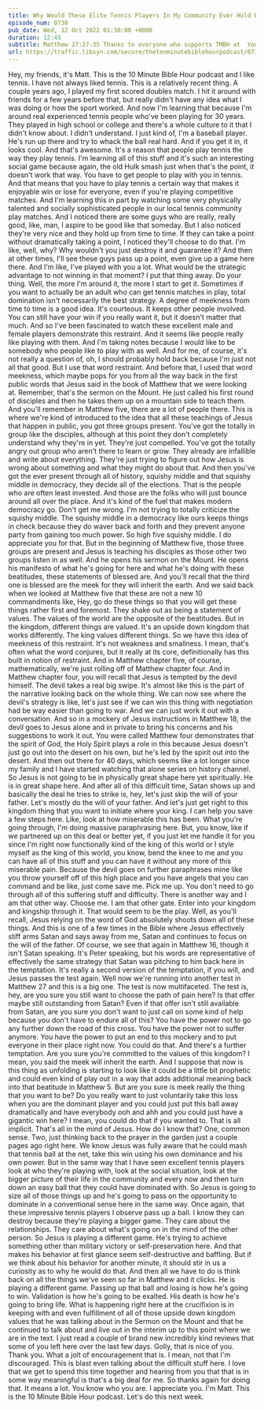 ```yaml
---
title: Why Would These Elite Tennis Players In My Community Ever Hold Back When They Could Win These Recreational Matches at Will?
episode_num: 0738
pub_date: Wed, 12 Oct 2022 01:30:00 +0000
duration: 12:45
subtitle: Matthew 27:27-35 Thanks to everyone who supports TMBH at  You're the reason we can all do this together!  Music written and performed by .
url: https://traffic.libsyn.com/secure/thetenminutebiblehourpodcast/0738_-_Why_Would_These_Elite_Tennis_Players_In_My_Community_Ever_Hold_Back_When_They_Could_Win_These_Recreational_Matches_at_Will.mp3
---
```


 Hey, my friends, it's Matt. This is the 10 Minute Bible Hour podcast and I like tennis. I have not always liked tennis. This is a relatively recent thing. A couple years ago, I played my first scored doubles match. I hit it around with friends for a few years before that, but really didn't have any idea what I was doing or how the sport worked. And now I'm learning that because I'm around real experienced tennis people who've been playing for 30 years. They played in high school or college and there's a whole culture to it that I didn't know about. I didn't understand. I just kind of, I'm a baseball player. He's run up there and try to whack the ball real hard. And if you get it in, it looks cool. And that's awesome. It's a reason that people play tennis the way they play tennis. I'm learning all of this stuff and it's such an interesting social game because again, the old Hulk smash just when that's the point, it doesn't work that way. You have to get people to play with you in tennis. And that means that you have to play tennis a certain way that makes it enjoyable win or lose for everyone, even if you're playing competitive matches. And I'm learning this in part by watching some very physically talented and socially sophisticated people in our local tennis community play matches. And I noticed there are some guys who are really, really good, like, man, I aspire to be good like that someday. But I also noticed they're very nice and they hold up from time to time. If they can take a point without dramatically taking a point, I noticed they'll choose to do that. I'm like, well, why? Why wouldn't you just destroy it and guarantee it? And then at other times, I'll see these guys pass up a point, even give up a game here there. And I'm like, I've played with you a lot. What would be the strategic advantage to not winning in that moment? I put that thing away. Do your thing. Well, the more I'm around it, the more I start to get it. Sometimes if you want to actually be an adult who can get tennis matches in play, total domination isn't necessarily the best strategy. A degree of meekness from time to time is a good idea. It's courteous. It keeps other people involved. You can still have your win if you really want it, but it doesn't matter that much. And so I've been fascinated to watch these excellent male and female players demonstrate this restraint. And it seems like people really like playing with them. And I'm taking notes because I would like to be somebody who people like to play with as well. And for me, of course, it's not really a question of, oh, I should probably hold back because I'm just not all that good. But I use that word restraint. And before that, I used that word meekness, which maybe pops for you from all the way back in the first public words that Jesus said in the book of Matthew that we were looking at. Remember, that's the sermon on the Mount. He just called his first round of disciples and then he takes them up on a mountain side to teach them. And you'll remember in Matthew five, there are a lot of people there. This is where we're kind of introduced to the idea that all these teachings of Jesus that happen in public, you got three groups present. You've got the totally in group like the disciples, although at this point they don't completely understand why they're in yet. They're just compelled. You've got the totally angry out group who aren't there to learn or grow. They already are infallible and write about everything. They're just trying to figure out how Jesus is wrong about something and what they might do about that. And then you've got the ever present through all of history, squishy middle and that squishy middle in democracy, they decide all of the elections. That is the people who are often least invested. And those are the folks who will just bounce around all over the place. And it's kind of the fuel that makes modern democracy go. Don't get me wrong. I'm not trying to totally criticize the squishy middle. The squishy middle in a democracy like ours keeps things in check because they do waver back and forth and they prevent anyone party from gaining too much power. So high five squishy middle. I do appreciate you for that. But in the beginning of Matthew five, those three groups are present and Jesus is teaching his disciples as those other two groups listen in as well. And he opens his sermon on the Mount. He opens his manifesto of what he's going for here and what he's doing with these beatitudes, these statements of blessed are. And you'll recall that the third one is blessed are the meek for they will inherit the earth. And we said back when we looked at Matthew five that these are not a new 10 commandments like, Hey, go do these things so that you will get these things rather first and foremost. They shake out as being a statement of values. The values of the world are the opposite of the beatitudes. But in the kingdom, different things are valued. It's an upside down kingdom that works differently. The king values different things. So we have this idea of meekness of this restraint. It's not weakness and smallness. I mean, that's often what the word conjures, but it really at its core, definitionally has this built in notion of restraint. And in Matthew chapter five, of course, mathematically, we're just rolling off of Matthew chapter four. And in Matthew chapter four, you will recall that Jesus is tempted by the devil himself. The devil takes a real big swipe. It's almost like this is the part of the narrative looking back on the whole thing. We can now see where the devil's strategy is like, let's just see if we can win this thing with negotiation had be way easier than going to war. And we can just work it out with a conversation. And so in a mockery of Jesus instructions in Matthew 18, the devil goes to Jesus alone and in private to bring his concerns and his suggestions to work it out. You were called Matthew four demonstrates that the spirit of God, the Holy Spirit plays a role in this because Jesus doesn't just go out into the desert on his own, but he's led by the spirit out into the desert. And then out there for 40 days, which seems like a lot longer since my family and I have started watching that alone series on history channel. So Jesus is not going to be in physically great shape here yet spiritually. He is in great shape here. And after all of this difficult time, Satan shows up and basically the deal he tries to strike is, hey, let's just skip the will of your father. Let's mostly do the will of your father. And let's just get right to this kingdom thing that you want to initiate where your king. I can help you save a few steps here. Like, look at how miserable this has been. What you're going through, I'm doing massive paraphrasing here. But, you know, like if we partnered up on this deal or better yet, if you just let me handle it for you since I'm right now functionally kind of the king of this world or I style myself as the king of this world, you know, bend the knee to me and you can have all of this stuff and you can have it without any more of this miserable pain. Because the devil goes on further paraphrases mine like you throw yourself off of this high place and you have angels that you can command and be like, just come save me. Pick me up. You don't need to go through all of this suffering stuff and difficulty. There is another way and I am that other way. Choose me. I am that other gate. Enter into your kingdom and kingship through it. That would seem to be the play. Well, as you'll recall, Jesus relying on the word of God absolutely shoots down all of these things. And this is one of a few times in the Bible where Jesus effectively stiff arms Satan and says away from me, Satan and continues to focus on the will of the father. Of course, we see that again in Matthew 16, though it isn't Satan speaking. It's Peter speaking, but his words are representative of effectively the same strategy that Satan was pitching to him back here in the temptation. It's really a second version of the temptation, if you will, and Jesus passes the test again. Well now we're running into another test in Matthew 27 and this is a big one. The test is now multifaceted. The test is, hey, are you sure you still want to choose the path of pain here? Is that offer maybe still outstanding from Satan? Even if that offer isn't still available from Satan, are you sure you don't want to just call on some kind of help because you don't have to endure all of this? You have the power not to go any further down the road of this cross. You have the power not to suffer anymore. You have the power to put an end to this mockery and to put everyone in their place right now. You could do that. And there's a further temptation. Are you sure you're committed to the values of this kingdom? I mean, you said the meek will inherit the earth. And I suppose that now is this thing as unfolding is starting to look like it could be a little bit prophetic and could even kind of play out in a way that adds additional meaning back into that beatitude in Matthew 5. But are you sure is meek really the thing that you want to be? Do you really want to just voluntarily take this loss when you are the dominant player and you could just put this ball away dramatically and have everybody ooh and ahh and you could just have a gigantic win here? I mean, you could do that if you wanted to. That is all implicit. That's all in the mind of Jesus. How do I know that? One, common sense. Two, just thinking back to the prayer in the garden just a couple pages ago right here. We know Jesus was fully aware that he could mash that tennis ball at the net, take this win using his own dominance and his own power. But in the same way that I have seen excellent tennis players look at who they're playing with, look at the social situation, look at the bigger picture of their life in the community and every now and then turn down an easy ball that they could have dominated with. So Jesus is going to size all of those things up and he's going to pass on the opportunity to dominate in a conventional sense here in the same way. Once again, that these impressive tennis players I observe pass up a ball. I know they can destroy because they're playing a bigger game. They care about the relationships. They care about what's going on in the mind of the other person. So Jesus is playing a different game. He's trying to achieve something other than military victory or self-preservation here. And that makes his behavior at first glance seem self-destructive and baffling. But if we think about his behavior for another minute, it should stir in us a curiosity as to why he would do that. And then all we have to do is think back on all the things we've seen so far in Matthew and it clicks. He is playing a different game. Passing up that ball and losing is how he's going to win. Validation is how he's going to be exalted. His death is how he's going to bring life. What is happening right here at the crucifixion is in keeping with and even fulfillment of all of those upside down kingdom values that he was talking about in the Sermon on the Mount and that he continued to talk about and live out in the interim up to this point where we are in the text. I just read a couple of brand new incredibly kind reviews that some of you left here over the last few days. Golly, that is nice of you. Thank you. What a jolt of encouragement that is. I mean, not that I'm discouraged. This is blast even talking about the difficult stuff here. I love that we get to spend this time together and hearing from you that that is in some way meaningful is that's a big deal for me. So thanks again for doing that. It means a lot. You know who you are. I appreciate you. I'm Matt. This is the 10 Minute Bible Hour podcast. Let's do this next week.
